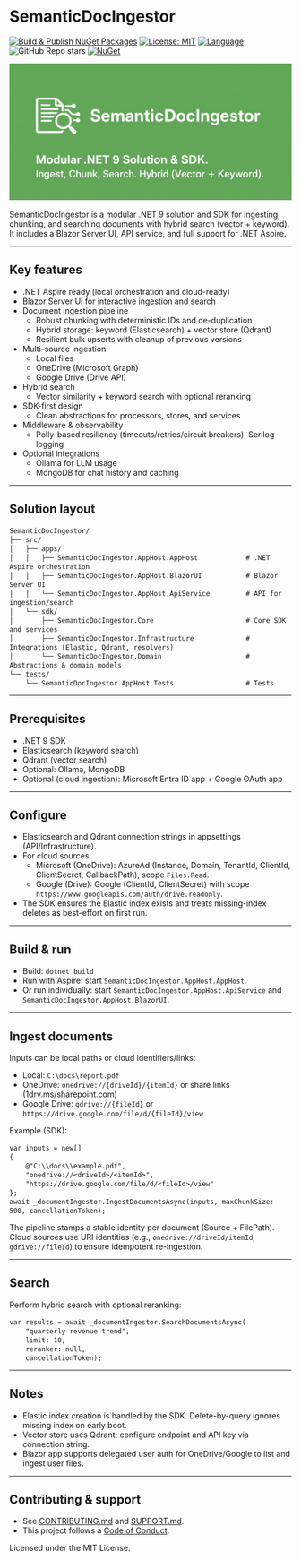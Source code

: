# SemanticDocIngestor

[![Build & Publish NuGet Packages](https://github.com/raminesfahani/SemanticDocIngestor/actions/workflows/nuget-packages.yml/badge.svg)](https://github.com/raminesfahani/SemanticDocIngestor/actions/workflows/nuget-packages.yml)
[![License: MIT](https://img.shields.io/badge/License-MIT-yellow.svg)](LICENSE)
[![Language](https://img.shields.io/github/languages/top/raminesfahani/SemanticDocIngestor)](https://github.com/raminesfahani/SemanticDocIngestor/search?l=c%23)
![GitHub Repo stars](https://img.shields.io/github/stars/raminesfahani/SemanticDocIngestor?style=social)
[![NuGet](https://img.shields.io/nuget/v/SemanticDocIngestor.Core)](https://www.nuget.org/packages/SemanticDocIngestor.Core)

<img src="logo-text.png" alt="SemanticDocIngestor" />

SemanticDocIngestor is a modular .NET 9 solution and SDK for ingesting, chunking, and searching documents with hybrid search (vector + keyword). It includes a Blazor Server UI, API service, and full support for .NET Aspire.

---

## Key features

- .NET Aspire ready (local orchestration and cloud-ready)
- Blazor Server UI for interactive ingestion and search
- Document ingestion pipeline
  - Robust chunking with deterministic IDs and de-duplication
  - Hybrid storage: keyword (Elasticsearch) + vector store (Qdrant)
  - Resilient bulk upserts with cleanup of previous versions
- Multi-source ingestion
  - Local files
  - OneDrive (Microsoft Graph)
  - Google Drive (Drive API)
- Hybrid search
  - Vector similarity + keyword search with optional reranking
- SDK-first design
  - Clean abstractions for processors, stores, and services
- Middleware & observability
  - Polly-based resiliency (timeouts/retries/circuit breakers), Serilog logging
- Optional integrations
  - Ollama for LLM usage
  - MongoDB for chat history and caching

---

## Solution layout

```
SemanticDocIngestor/
├── src/
│   ├── apps/
│   │   ├── SemanticDocIngestor.AppHost.AppHost            # .NET Aspire orchestration
│   │   ├── SemanticDocIngestor.AppHost.BlazorUI           # Blazor Server UI
│   │   └── SemanticDocIngestor.AppHost.ApiService         # API for ingestion/search
│   └── sdk/
│       ├── SemanticDocIngestor.Core                       # Core SDK and services
│       ├── SemanticDocIngestor.Infrastructure             # Integrations (Elastic, Qdrant, resolvers)
│       └── SemanticDocIngestor.Domain                     # Abstractions & domain models
└── tests/
    └── SemanticDocIngestor.AppHost.Tests                  # Tests
```

---

## Prerequisites

- .NET 9 SDK
- Elasticsearch (keyword search)
- Qdrant (vector search)
- Optional: Ollama, MongoDB
- Optional (cloud ingestion): Microsoft Entra ID app + Google OAuth app

---

## Configure

- Elasticsearch and Qdrant connection strings in appsettings (API/Infrastructure).
- For cloud sources:
  - Microsoft (OneDrive): AzureAd (Instance, Domain, TenantId, ClientId, ClientSecret, CallbackPath), scope `Files.Read`.
  - Google (Drive): Google (ClientId, ClientSecret) with scope `https://www.googleapis.com/auth/drive.readonly`.
- The SDK ensures the Elastic index exists and treats missing-index deletes as best-effort on first run.

---

## Build & run

- Build: `dotnet build`
- Run with Aspire: start `SemanticDocIngestor.AppHost.AppHost`.
- Or run individually: start `SemanticDocIngestor.AppHost.ApiService` and `SemanticDocIngestor.AppHost.BlazorUI`.

---

## Ingest documents

Inputs can be local paths or cloud identifiers/links:

- Local: `C:\docs\report.pdf`
- OneDrive: `onedrive://{driveId}/{itemId}` or share links (1drv.ms/sharepoint.com)
- Google Drive: `gdrive://{fileId}` or `https://drive.google.com/file/d/{fileId}/view`

Example (SDK):

```
var inputs = new[]
{
    @"C:\\docs\\example.pdf",
    "onedrive://<driveId>/<itemId>",
    "https://drive.google.com/file/d/<fileId>/view"
};
await _documentIngestor.IngestDocumentsAsync(inputs, maxChunkSize: 500, cancellationToken);
```

The pipeline stamps a stable identity per document (Source + FilePath). Cloud sources use URI identities (e.g., `onedrive://driveId/itemId`, `gdrive://fileId`) to ensure idempotent re-ingestion.

---

## Search

Perform hybrid search with optional reranking:

```
var results = await _documentIngestor.SearchDocumentsAsync(
    "quarterly revenue trend",
    limit: 10,
    reranker: null,
    cancellationToken);
```

---

## Notes

- Elastic index creation is handled by the SDK. Delete-by-query ignores missing index on early boot.
- Vector store uses Qdrant; configure endpoint and API key via connection string.
- Blazor app supports delegated user auth for OneDrive/Google to list and ingest user files.

---

## Contributing & support

- See [CONTRIBUTING.md](CONTRIBUTING.md) and [SUPPORT.md](SUPPORT.md).
- This project follows a [Code of Conduct](CODE_OF_CONDUCT.md).

Licensed under the MIT License.